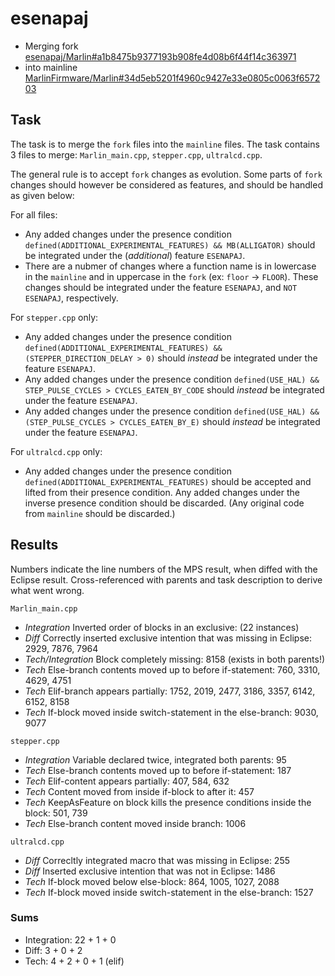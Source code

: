 # esenapaj
- Merging fork [esenapaj/Marlin#a1b8475b9377193b908fe4d08b6f44f14c363971](https://github.com/esenapaj/Marlin/commit/a1b8475b9377193b908fe4d08b6f44f14c363971)
- into mainline [MarlinFirmware/Marlin#34d5eb5201f4960c9427e33e0805c0063f657203](https://github.com/MarlinFirmware/Marlin/commit/34d5eb5201f4960c9427e33e0805c0063f657203)


## Task
The task is to merge the `fork` files into the `mainline` files.
The task contains 3 files to merge: `Marlin_main.cpp`, `stepper.cpp`, `ultralcd.cpp`.

The general rule is to accept `fork` changes as evolution.
Some parts of `fork` changes should however be considered as features, and should be handled as given below:

For all files:
* Any added changes under the presence condition `defined(ADDITIONAL_EXPERIMENTAL_FEATURES) && MB(ALLIGATOR)` should be integrated under the (_additional_) feature `ESENAPAJ`.
* There are a nubmer of changes where a function name is in lowercase in the `mainline` and in uppercase in the `fork` (ex: `floor` -> `FLOOR`). These changes should be integrated under the feature `ESENAPAJ`, and `NOT ESENAPAJ`, respectively.

For `stepper.cpp` only:
* Any added changes under the presence condition `defined(ADDITIONAL_EXPERIMENTAL_FEATURES) && (STEPPER_DIRECTION_DELAY > 0)` should _instead_ be integrated under the feature `ESENAPAJ`.
* Any added changes under the presence condition `defined(USE_HAL) && STEP_PULSE_CYCLES > CYCLES_EATEN_BY_CODE` should _instead_ be integrated under the feature `ESENAPAJ`.
* Any added changes under the presence condition `defined(USE_HAL) && (STEP_PULSE_CYCLES > CYCLES_EATEN_BY_E)` should _instead_ be integrated under the feature `ESENAPAJ`.

For `ultralcd.cpp` only:
* Any added changes under the presence condition `defined(ADDITIONAL_EXPERIMENTAL_FEATURES)` should be accepted and lifted from their presence condition.
Any added changes under the inverse presence condition should be discarded. (Any original code from `mainline` should be discarded.)


## Results
Numbers indicate the line numbers of the MPS result, when diffed with the Eclipse result.
Cross-referenced with parents and task description to derive what went wrong.

`Marlin_main.cpp`
* _Integration_ Inverted order of blocks in an exclusive: (22 instances)
* _Diff_ Correctly inserted exclusive intention that was missing in Eclipse: 2929, 7876, 7964
* _Tech/Integration_ Block completely missing: 8158 (exists in both parents!)
* _Tech_ Else-branch contents moved up to before if-statement: 760, 3310, 4629, 4751
* _Tech_ Elif-branch appears partially: 1752, 2019, 2477, 3186, 3357, 6142, 6152, 8158
* _Tech_ If-block moved inside switch-statement in the else-branch: 9030, 9077

`stepper.cpp`
* _Integration_ Variable declared twice, integrated both parents: 95
* _Tech_ Else-branch contents moved up to before if-statement: 187
* _Tech_ Elif-content appears partially: 407, 584, 632
* _Tech_ Content moved from inside if-block to after it: 457
* _Tech_ KeepAsFeature on block kills the presence conditions inside the block: 501, 739
* _Tech_ Else-branch content moved inside branch: 1006

`ultralcd.cpp`
* _Diff_ Correcltly integrated macro that was missing in Eclipse: 255
* _Diff_ Inserted exclusive intention that was not in Eclipse: 1486
* _Tech_ If-block moved below else-block: 864, 1005, 1027, 2088
* _Tech_ If-block moved inside switch-statement in the else-branch: 1527

### Sums
* Integration: 22 + 1 + 0
* Diff: 3 + 0 + 2
* Tech: 4 + 2 + 0 + 1 (elif)
